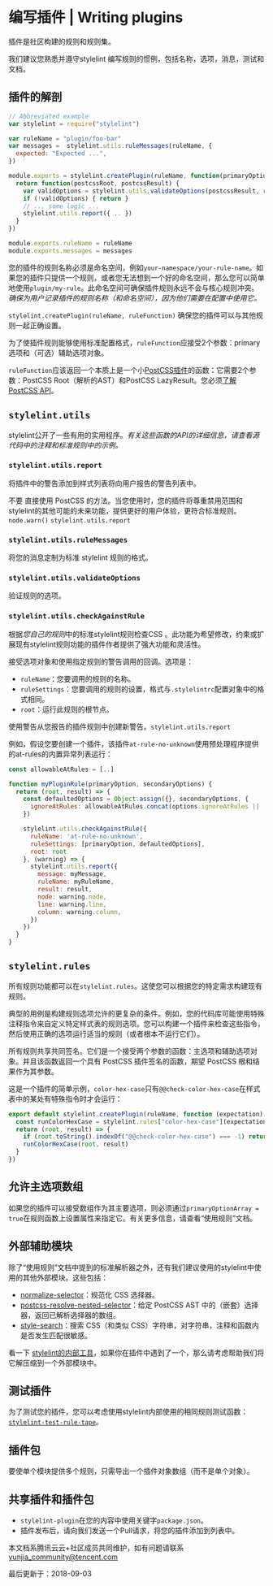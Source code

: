 # 编写插件 | Writing plugins

插件是社区构建的规则和规则集。

我们建议您熟悉并遵守stylelint 编写规则的惯例，包括名称，选项，消息，测试和文档。

## 插件的解剖

```javascript
// Abbreviated example
var stylelint = require("stylelint")

var ruleName = "plugin/foo-bar"
var messages =  stylelint.utils.ruleMessages(ruleName, {
  expected: "Expected ...",
})

module.exports = stylelint.createPlugin(ruleName, function(primaryOption, secondaryOptionObject) {
  return function(postcssRoot, postcssResult) {
    var validOptions = stylelint.utils.validateOptions(postcssResult, ruleName, { .. })
    if (!validOptions) { return }
    // ... some logic ...
    stylelint.utils.report({ .. })
  }
})

module.exports.ruleName = ruleName
module.exports.messages = messages
```

您的插件的规则名称必须是命名空间，例如`your-namespace/your-rule-name`。如果您的插件只提供一个规则，或者您无法想到一个好的命名空间，那么您可以简单地使用`plugin/my-rule`。此命名空间可确保插件规则永远不会与核心规则冲突。*确保为用户记录插件的规则名称（和命名空间），因为他们需要在配置中使用它。*

`stylelint.createPlugin(ruleName, ruleFunction)` 确保您的插件可以与其他规则一起正确设置。

为了使插件规则能够使用标准配置格式，`ruleFunction`应接受2个参数：primary选项和（可选）辅助选项对象。

`ruleFunction`应该返回一个本质上是一个小[PostCSS插件](https://github.com/postcss/postcss/blob/master/docs/writing-a-plugin.md)的函数：它需要2个参数：PostCSS Root（解析的AST）和PostCSS LazyResult。您必须[了解PostCSS API](https://github.com/postcss/postcss/blob/master/docs/api.md)。

## `stylelint.utils`

stylelint公开了一些有用的实用程序。*有关这些函数的API的详细信息，请查看源代码中的注释和标准规则中的示例。*

### `stylelint.utils.report`

将插件中的警告添加到样式列表将向用户报告的警告列表中。

不要 直接使用 PostCSS 的方法。当您使用时，您的插件将尊重禁用范围和stylelint的其他可能的未来功能，提供更好的用户体验，更符合标准规则。`node.warn()` `stylelint.utils.report`

### `stylelint.utils.ruleMessages`

将您的消息定制为标准 stylelint 规则的格式。

### `stylelint.utils.validateOptions`

验证规则的选项。

### `stylelint.utils.checkAgainstRule`

根据*您自己的规则*中的标准stylelint规则检查CSS 。此功能为希望修改，约束或扩展现有stylelint规则功能的插件作者提供了强大功能和灵活性。

接受选项对象和使用指定规则的警告调用的回调。选项是：

- `ruleName`：您要调用的规则的名称。
- `ruleSettings`：您要调用的规则的设置，格式与`.stylelintrc`配置对象中的格式相同。
- `root`：运行此规则的根节点。

使用警告从您报告的插件规则中创建新警告。`stylelint.utils.report`

例如，假设您要创建一个插件，该插件`at-rule-no-unknown`使用预处理程序提供的at-rules的内置异常列表运行：

```javascript
const allowableAtRules = [..]

function myPluginRule(primaryOption, secondaryOptions) {
  return (root, result) => {
    const defaultedOptions = Object.assign({}, secondaryOptions, {
      ignoreAtRules: allowableAtRules.concat(options.ignoreAtRules || []),
    })

    stylelint.utils.checkAgainstRule({
      ruleName: 'at-rule-no-unknown',
      ruleSettings: [primaryOption, defaultedOptions],
      root: root
    }, (warning) => {
      stylelint.utils.report({
        message: myMessage,   
        ruleName: myRuleName,     
        result: result,        
        node: warning.node,
        line: warning.line,
        column: warning.column,
      })
    })
  }
}
```

## `stylelint.rules`

所有规则功能都可以在`stylelint.rules`。这使您可以根据您的特定需求构建现有规则。

典型的用例是构建规则选项允许的更复杂的条件。例如，您的代码库可能使用特殊注释指令来自定义特定样式表的规则选项。您可以构建一个插件来检查这些指令，然后使用正确的选项运行适当的规则（或者根本不运行它们）。

所有规则共享共同签名。它们是一个接受两个参数的函数：主选项和辅助选项对象。并且该函数返回一个具有 PostCSS 插件签名的函数，期望 PostCSS 根和结果作为其参数。

这是一个插件的简单示例，`color-hex-case`只有`@@check-color-hex-case`在样式表中的某处有特殊指令时才会运行：

```javascript
export default stylelint.createPlugin(ruleName, function (expectation) {
  const runColorHexCase = stylelint.rules["color-hex-case"](expectation)
  return (root, result) => {
    if (root.toString().indexOf("@@check-color-hex-case") === -1) return
    runColorHexCase(root, result)
  }
})
```

## 允许主选项数组

如果您的插件可以接受数组作为其主要选项，则必须通过`primaryOptionArray = true`在规则函数上设置属性来指定它。有关更多信息，请查看“使用规则”文档。

## 外部辅助模块

除了“使用规则”文档中提到的标准解析器之外，还有我们建议使用的stylelint中使用的其他外部模块。这些包括：

- [normalize-selector](https://github.com/getify/normalize-selector)：规范化 CSS 选择器。
- [postcss-resolve-nested-selector](https://github.com/davidtheclark/postcss-resolve-nested-selector)：给定 PostCSS AST 中的（嵌套）选择器，返回已解析选择器的数组。
- [style-search](https://github.com/davidtheclark/style-search)：搜索 CSS（和类似 CSS）字符串，对字符串，注释和函数内是否发生匹配很敏感。

看一下 [stylelint的内部工具](https://github.com/stylelint/stylelint/tree/master/lib/utils)，如果你在插件中遇到了一个，那么请考虑帮助我们将它解压缩到一个外部模块中。

## 测试插件

为了测试您的插件，您可以考虑使用stylelint内部使用的相同规则测试函数：[`stylelint-test-rule-tape`](https://github.com/stylelint/stylelint-test-rule-tape)。

## 插件包

要使单个模块提供多个规则，只需导出一个插件对象数组（而不是单个对象）。

## 共享插件和插件包

- `stylelint-plugin`在您的内容中使用关键字`package.json`。
- 插件发布后，请向我们发送一个Pull请求，将您的插件添加到列表中。

本文档系腾讯云云+社区成员共同维护，如有问题请联系 yunjia_community@tencent.com

最后更新于：2018-09-03